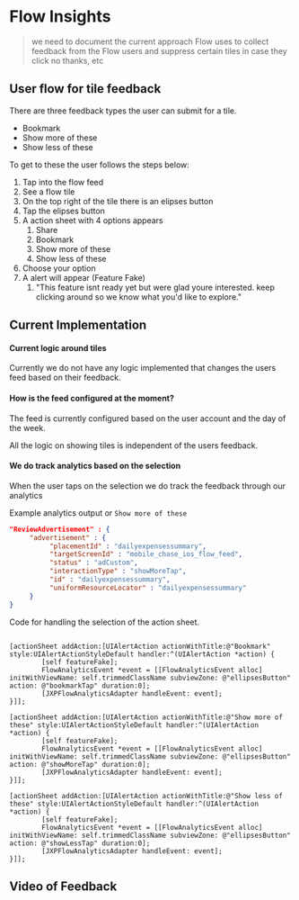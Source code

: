 

# Flow Insights 

> we need to document the current approach Flow uses to collect feedback from the Flow users and suppress certain tiles in case they click no thanks, etc

## User flow for tile feedback 

There are three feedback types the user can submit for a tile. 

- Bookmark
- Show more of these
- Show less of these 

To get to these the user follows the steps below:

1. Tap into the flow feed
2. See a flow tile 
3. On the top right of the tile there is an elipses button
4. Tap the elipses button 
5. A action sheet with 4 options appears 
   1. Share
   2. Bookmark
   3. Show more of these 
   4. Show less of these 
6. Choose your option 
7. A alert will appear (Feature Fake)
   1. "This feature isnt ready yet but were glad youre interested. keep clicking around so we know what you'd like to explore." 


## Current Implementation 

#### Current logic around tiles 

Currently we do not have any logic implemented that changes the users feed based on their feedback. 

#### How is the feed configured at the moment? 

The feed is currently configured based on the user account and the day of the week. 

All the logic on showing tiles is independent of the users feedback. 


#### We do track analytics based on the selection 

When the user taps on the selection we do track the feedback through our analytics 

Example analytics output or `Show more of these` 

```json 
"ReviewAdvertisement" : {
     "advertisement" : {
          "placementId" : "dailyexpensessummary",
          "targetScreenId" : "mobile_chase_ios_flow_feed",
          "status" : "adCustom",
          "interactionType" : "showMoreTap",
          "id" : "dailyexpensessummary",
          "uniformResourceLocator" : "dailyexpensessummary"
     }
}
```
Code for handling the selection of the action sheet. 

```objc 
    
[actionSheet addAction:[UIAlertAction actionWithTitle:@"Bookmark" style:UIAlertActionStyleDefault handler:^(UIAlertAction *action) {
        [self featureFake];
        FlowAnalyticsEvent *event = [[FlowAnalyticsEvent alloc] initWithViewName: self.trimmedClassName subviewZone: @"ellipsesButton" action: @"bookmarkTap" duration:0];
        [JXPFlowAnalyticsAdapter handleEvent: event];
}]];
    
[actionSheet addAction:[UIAlertAction actionWithTitle:@"Show more of these" style:UIAlertActionStyleDefault handler:^(UIAlertAction *action) {
        [self featureFake];
        FlowAnalyticsEvent *event = [[FlowAnalyticsEvent alloc] initWithViewName: self.trimmedClassName subviewZone: @"ellipsesButton" action: @"showMoreTap" duration:0];
        [JXPFlowAnalyticsAdapter handleEvent: event];
}]];
    
[actionSheet addAction:[UIAlertAction actionWithTitle:@"Show less of these" style:UIAlertActionStyleDefault handler:^(UIAlertAction *action) {
        [self featureFake];
        FlowAnalyticsEvent *event = [[FlowAnalyticsEvent alloc] initWithViewName: self.trimmedClassName subviewZone: @"ellipsesButton" action: @"showLessTap" duration:0];
        [JXPFlowAnalyticsAdapter handleEvent: event];
}]]; 
```


## Video of Feedback 

